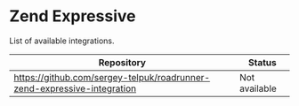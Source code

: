 # Zend Expressive
List of available integrations.

Repository | Status
--- | ---
https://github.com/sergey-telpuk/roadrunner-zend-expressive-integration | Not available